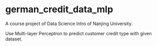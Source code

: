 # german_credit_data_mlp
A course project of Data Science Intro of Nanjing University.

Use Multi-layer Perceptron to predict customer credit type with given dataset.
